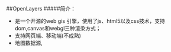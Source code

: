 ##OpenLayers
#####简介：
 - 是一个开源的web gis 引擎，使用了js、html5以及css技术，支持dom,canvas和webgl三种渲染方式；
 - 支持网页端、移动端(不成熟)
 - 地图数据源,